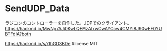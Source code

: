 # SendUDP_Data
ラジコンのコントローラーを自作した。UDPでのクライアント。
https://hackmd.io/MwNg7AJi0KwLQEMzAIxwCwAYCcw4CMYI8J90wEF0YUBTFdIA?both

https://hackmd.io/s/r1hGD3BDe
#license
MIT
